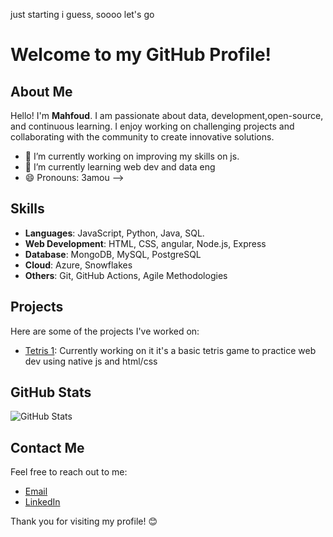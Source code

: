 
just starting i guess, soooo let's go

# Welcome to my GitHub Profile!

## About Me
Hello! I'm **Mahfoud**. I am passionate about data, development,open-source, and continuous learning. I enjoy working on challenging projects and collaborating with the community to create innovative solutions.

- 🔭 I’m currently working on improving my skills on js.
- 🌱 I’m currently learning web dev and data eng
- 😄 Pronouns: 3amou
-->

## Skills
- **Languages**: JavaScript, Python, Java, SQL.
- **Web Development**: HTML, CSS, angular, Node.js, Express
- **Database**: MongoDB, MySQL, PostgreSQL
- **Cloud**: Azure, Snowflakes
- **Others**: Git, GitHub Actions, Agile Methodologies

## Projects
Here are some of the projects I've worked on:
- [Tetris 1](https://github.com/wonmaster/js-tetris): Currently working on it it's a basic tetris game to practice web dev  using native js and html/css

## GitHub Stats
![GitHub Stats](https://github-readme-stats.vercel.app/api?username=wonmaster&show_icons=true&theme=radical)

## Contact Me
Feel free to reach out to me:
- [Email](mailto:mahfoud.merzoug@protonmail.com)
- [LinkedIn](https://www.linkedin.com/in/mahfoud-merzoug)


Thank you for visiting my profile! 😊


